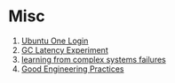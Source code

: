 # Misc

1. [Ubuntu One Login](https://login.ubuntu.com/)
2. [GC Latency Experiment](https://gitlab.com/gasche/gc-latency-experiment)
3. [learning from complex systems failures](https://journal.uptimeinstitute.com/examining-and-learning-from-complex-systems-failures/)
4. [Good Engineering Practices](http://www.complianceteaminc.com/the-basics-of-good-engineering-practice-gep-101/)
